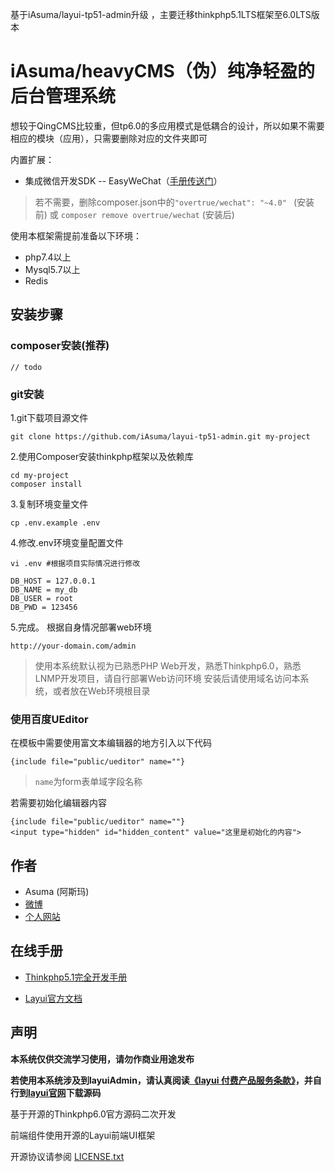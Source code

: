 
基于iAsuma/layui-tp51-admin升级 ，主要迁移thinkphp5.1LTS框架至6.0LTS版本

iAsuma/heavyCMS（伪）纯净轻盈的后台管理系统
===============

想较于QingCMS比较重，但tp6.0的多应用模式是低耦合的设计，所以如果不需要相应的模块（应用），只需要删除对应的文件夹即可

内置扩展：

+ 集成微信开发SDK -- EasyWeChat（[手册传送门](https://www.easywechat.com/docs/master/overview)）
> 若不需要，删除composer.json中的`"overtrue/wechat": "~4.0" ` (安装前) 或 `composer remove overtrue/wechat` (安装后)

使用本框架需提前准备以下环境：

+ php7.4以上
+ Mysql5.7以上
+ Redis

## 安装步骤

### composer安装(推荐)

```
// todo
```


### git安装
1.git下载项目源文件

~~~
git clone https://github.com/iAsuma/layui-tp51-admin.git my-project
~~~

2.使用Composer安装thinkphp框架以及依赖库

~~~
cd my-project
composer install
~~~

3.复制环境变量文件

~~~
cp .env.example .env
~~~

4.修改.env环境变量配置文件

~~~
vi .env #根据项目实际情况进行修改
~~~
~~~
DB_HOST = 127.0.0.1
DB_NAME = my_db
DB_USER = root
DB_PWD = 123456
~~~

5.完成。 根据自身情况部署web环境

~~~
http://your-domain.com/admin
~~~

> 使用本系统默认视为已熟悉PHP Web开发，熟悉Thinkphp6.0，熟悉LNMP开发项目，请自行部署Web访问环境
> 安装后请使用域名访问本系统，或者放在Web环境根目录

### 使用百度UEditor

在模板中需要使用富文本编辑器的地方引入以下代码
~~~
{include file="public/ueditor" name=""}
~~~

>`name`为form表单域字段名称

若需要初始化编辑器内容
~~~
{include file="public/ueditor" name=""}
<input type="hidden" id="hidden_content" value="这里是初始化的内容">
~~~

## 作者

+ Asuma (阿斯玛)
+ [微博](https://weibo.com/770878450)
+ [个人网站](http://www.udzan.com/)

## 在线手册

+ [Thinkphp5.1完全开发手册](https://www.kancloud.cn/manual/thinkphp5_1/content)

+ [Layui官方文档](https://www.layui.com/doc/)


## 声明

**本系统仅供交流学习使用，请勿作商业用途发布**

**若使用本系统涉及到layuiAdmin，请认真阅读[《layui 付费产品服务条款》](https://fly.layui.com/jie/26280/)，并自行到[layui官网](https://www.layui.com/admin/)下载源码**

基于开源的Thinkphp6.0官方源码二次开发

前端组件使用开源的Layui前端UI框架

开源协议请参阅 [LICENSE.txt](LICENSE.txt)
